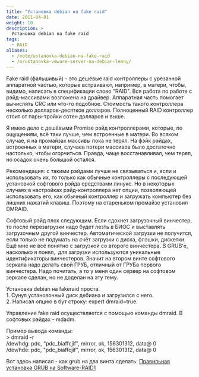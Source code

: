 ```yaml
---
title: "Установка debian на fake raid"
date: 2011-04-01
weight: 10
description: >
  Установка debian на fake raid
tags:
  - RAID
aliases:
  - /note/ustanovka-debian-na-fake-raid
  - /n/ustanovka-vmware-server-na-debian-lenny/
---
```


<p>Fake raid (фальшивый) - это дешёвые raid контроллеры с урезанной аппаратной частью, которые встраивают, например, в матери, чтобы, видимо, написать в спецификации слово "RAID". Вся работа по работе с рэйд-массивами возложена на драйвер. Аппаратная часть помогает вычислять CRC или что-то подобное. Стоимость такого контроллера несколько долларов-десятков долларов. Полноценный RAID контроллер стоит от пары-тройки сотен долларов и выше.</p>
<p>Я имею дело с дешёвыми Promise рэйд контроллерами, которые, по ощущениям, всё таки лучше, чем встроенные в матери. Во всяком случае, я на промайзах массивы пока не терял. На фэйк рэйдах, встроенных в матери, случаев потери массивов было достаточно настолько, чтобы огорчиться. Правда, чаще восстанавливал, чем терял, но осадок очень большой остался.</p>
<p>Рекомендация: с такими рэйдами лучше не связываться и, если и использовать их, то только как обычные контроллеры с последующей установкой софтового рэйда средствами линукс. Но в некоторых случаях в настройках рэйд-контроллера нет опции, позволяющей использовать его, как обычный контроллер и загружать компьютер без лишних нажатий клавиш. Поэтому на стареньком промайзе установил DMRAID.</p>
<p>Софтовый рэйд плох следующим. Если сдохнет загрузочный винчестер, то после перезагрузки надо будет лезть в БИОС и выставлять загрузочным другой винчестер. Автоматической загрузки не получится, если только не подумать на счёт загрузки с диска, флэшки, дискетки. Ещё мне не всё понятно с загрузкой со второго винчестера. В GRUB'е, насколько я понял,  для загрузки используются уникальные идентификаторы винчестеров. Значит на втором винте софтового зеркала надо делать свой ГРУБ, отличный от ГРУБа первого винчестера. Надо почитать, а то у меня один сервер на софтовом зеркале сделан, но не доделан на эту тему.</p>
<p>Установка debian на fakeraid проста.<br />1. Сунул установочный диск дебиана и загрузился с него.<br />2. Написал опцию в бут строку: expert dmraid=true.</p>
<p>Управление fake raid осуществляется с помощью команды dmraid. В софтовых рэйдах - mdadm.</p>
<p>Пример вывода команды:<br />&gt; dmraid -r<br />/dev/hdg: pdc, "pdc_biaffcjif", mirror, ok, 156301312, data@ 0<br />/dev/hde: pdc, "pdc_biaffcjif", mirror, ok, 156301312, data@ 0</p>
<p>Вот здесь написал - как grub на два винта сделать: <a href="http://debuntu.ru/content/pravilnaya-ustanovka-grub-na-software-raid1">Правильная установка GRUB на Software-RAID1</a></p>
